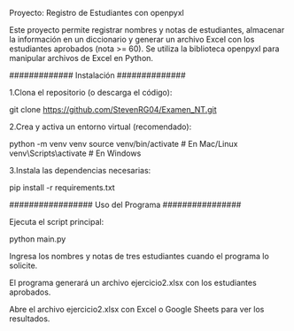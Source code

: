 
Proyecto: Registro de Estudiantes con openpyxl

Este proyecto permite registrar nombres y notas de estudiantes, almacenar la información en un diccionario y generar un archivo Excel con los estudiantes aprobados (nota >= 60). Se utiliza la biblioteca openpyxl para manipular archivos de Excel en Python.

############# Instalación ##############

1.Clona el repositorio (o descarga el código):

git clone https://github.com/StevenRG04/Examen_NT.git

2.Crea y activa un entorno virtual (recomendado):

python -m venv venv
source venv/bin/activate  # En Mac/Linux
venv\Scripts\activate     # En Windows

3.Instala las dependencias necesarias:

pip install -r requirements.txt



################# Uso del Programa ################

Ejecuta el script principal:

python main.py

Ingresa los nombres y notas de tres estudiantes cuando el programa lo solicite.

El programa generará un archivo ejercicio2.xlsx con los estudiantes aprobados.

Abre el archivo ejercicio2.xlsx con Excel o Google Sheets para ver los resultados.